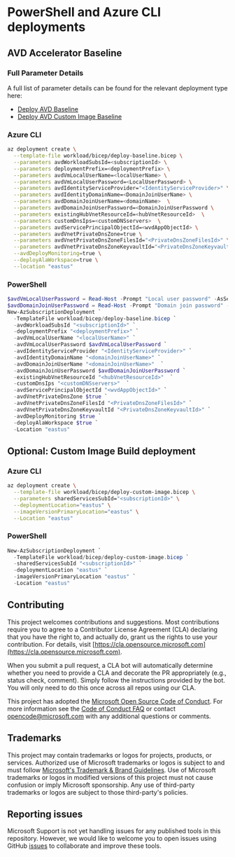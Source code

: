# PowerShell and Azure CLI deployments

## AVD Accelerator Baseline

### Full Parameter Details

A full list of parameter details can be found for the relevant deployment type here:
- [Deploy AVD Baseline](../docs/autoGenerated/deploy-baseline.bicep.md)
- [Deploy AVD Custom Image Baseline](../docs/autoGenerated/deploy-custom-image.bicep.md)

### Azure CLI

```bash
az deployment create \
  --template-file workload/bicep/deploy-baseline.bicep \
  --parameters avdWorkloadSubsId=<subscriptionId> \
  --parameters deploymentPrefix=<deploymentPrefix> \
  --parameters avdVmLocalUserName=<localUserName> \
  --parameters avdVmLocalUserPassword=<LocalUserPassword> \
  --parameters avdIdentityServiceProvider="<IdentityServiceProvider>" \
  --parameters avdIdentityDomainName=<DomainJoinUserName> \
  --parameters avdDomainJoinUserName=<domainName>  \
  --parameters avdDomainJoinUserPassword=<DomainJoinUserPassword \
  --parameters existingHubVnetResourceId=<hubVnetResourceId>  \
  --parameters customDnsIps=<customDNSservers>  \
  --parameters avdServicePrincipalObjectId=<wvdAppObjectId> \
  --parameters avdVnetPrivateDnsZone=true \
  --parameters avdVnetPrivateDnsZoneFilesId="<PrivateDnsZoneFilesId>" \
  --parameters avdVnetPrivateDnsZoneKeyvaultId="<PrivateDnsZoneKeyvaultId>" \
  --avdDeployMonitoring=true \
  --deployAlaWorkspace=true \
  --location "eastus"
```

### PowerShell

```powershell
$avdVmLocalUserPassword = Read-Host -Prompt "Local user password" -AsSecureString
$avdDomainJoinUserPassword = Read-Host -Prompt "Domain join password" -AsSecureString
New-AzSubscriptionDeployment `
  -TemplateFile workload/bicep/deploy-baseline.bicep `
  -avdWorkloadSubsId "<subscriptionId>" `
  -deploymentPrefix "<deploymentPrefix>" `
  -avdVmLocalUserName "<localUserName>" `
  -avdVmLocalUserPassword $avdVmLocalUserPassword `
  -avdIdentityServiceProvider "<IdentityServiceProvider>" `
  -avdIdentityDomainName "<domainJoinUserName>" `
  -avdDomainJoinUserName "<domainJoinUserName>"  `
  -avdDomainJoinUserPassword $avdDomainJoinUserPassword `
  -existingHubVnetResourceId "<hubVnetResourceId>"  `
  -customDnsIps "<customDNSservers>"  `
  -avdServicePrincipalObjectId "<wvdAppObjectId>" `
  -avdVnetPrivateDnsZone $true `
  -avdVnetPrivateDnsZoneFilesId "<PrivateDnsZoneFilesId>" `
  -avdVnetPrivateDnsZoneKeyvaultId "<PrivateDnsZoneKeyvaultId>" `
  -avdDeployMonitoring $true `
  -deployAlaWorkspace $true `
  -Location "eastus"
```

## Optional: Custom Image Build deployment

### Azure CLI

```bash
az deployment create \
  --template-file workload/bicep/deploy-custom-image.bicep \
  --parameters sharedServicesSubId="<subscriptionId>" \
  --deploymentLocation="eastus" \
  --imageVersionPrimaryLocation="eastus" \
  --Location "eastus"
```

### PowerShell

```powershell
New-AzSubscriptionDeployment `
  -TemplateFile workload/bicep/deploy-custom-image.bicep `
  -sharedServicesSubId "<subscriptionId>" `
  -deploymentLocation "eastus" `
  -imageVersionPrimaryLocation "eastus" `
  -Location "eastus"
```

## Contributing

This project welcomes contributions and suggestions.  Most contributions require you to agree to a
Contributor License Agreement (CLA) declaring that you have the right to, and actually do, grant us
the rights to use your contribution. For details, visit [https://cla.opensource.microsoft.com](https://cla.opensource.microsoft.com).

When you submit a pull request, a CLA bot will automatically determine whether you need to provide
a CLA and decorate the PR appropriately (e.g., status check, comment). Simply follow the instructions
provided by the bot. You will only need to do this once across all repos using our CLA.

This project has adopted the [Microsoft Open Source Code of Conduct](https://opensource.microsoft.com/codeofconduct/).
For more information see the [Code of Conduct FAQ](https://opensource.microsoft.com/codeofconduct/faq/) or
contact [opencode@microsoft.com](mailto:opencode@microsoft.com) with any additional questions or comments.

## Trademarks

This project may contain trademarks or logos for projects, products, or services. Authorized use of Microsoft
trademarks or logos is subject to and must follow
[Microsoft's Trademark & Brand Guidelines](https://www.microsoft.com/legal/intellectualproperty/trademarks).
Use of Microsoft trademarks or logos in modified versions of this project must not cause confusion or imply Microsoft sponsorship.
Any use of third-party trademarks or logos are subject to those third-party's policies.

## Reporting issues

Microsoft Support is not yet handling issues for any published tools in this repository. However, we would like to welcome you to open issues using GitHub [issues](https://github.com/Azure/avdaccelerator/issues) to collaborate and improve these tools.
